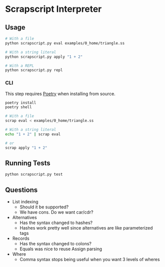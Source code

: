 # Scrapscript Interpreter

## Usage

```bash
# With a file
python scrapscript.py eval examples/0_home/triangle.ss

# With a string literal
python scrapscript.py apply "1 + 2"

# With a REPL
python scrapscript.py repl
```

### CLI

This step requires [Poetry](https://python-poetry.org/) when installing from source.

```bash
poetry install
poetry shell

# With a file
scrap eval < examples/0_home/triangle.ss

# With a string literal
echo "1 + 2" | scrap eval

# or
scrap apply "1 + 2"
```

## Running Tests

```bash
python scrapscript.py test
```

## Questions

- List indexing
  - Should it be supported?
  - We have cons. Do we want car/cdr?
- Alternatives
  - Has the syntax changed to hashes?
  - Hashes work pretty well since alternatives are like parameterized tags
- Records
  - Has the syntax changed to colons?
  - Equals was nice to reuse Assign parsing
- Where
  - Comma syntax stops being useful when you want 3 levels of wheres
